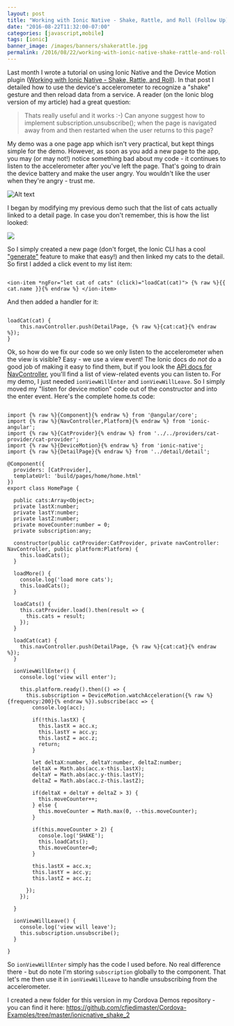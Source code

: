 ```yaml
---
layout: post
title: "Working with Ionic Native - Shake, Rattle, and Roll (Follow Up)"
date: "2016-08-22T11:32:00-07:00"
categories: [javascript,mobile]
tags: [ionic]
banner_image: /images/banners/shakerattle.jpg
permalink: /2016/08/22/working-with-ionic-native-shake-rattle-and-roll-follow-up
---
```


Last month I wrote a tutorial on using Ionic Native and the Device Motion plugin ([Working with Ionic Native - Shake, Rattle, and Roll](https://www.raymondcamden.com/2016/07/07/working-with-ionic-native-shake-rattle-and-roll/)). In that post I detailed how to use the device's accelerometer to recognize a "shake" gesture and then reload data from a service. A reader (on the Ionic blog version of my article) had a great question:

<!--more-->

<blockquote>
Thats really useful and it works :-) Can anyone suggest how to implement subscription.unsubscribe(); when the page is navigated away from and then restarted when the user returns to this page?
</blockquote>

My demo was a one page app which isn't very practical, but kept things simple for the demo. However, as soon as you add a new page to the app, you may (or may not!) notice something bad about my code - it continues to listen to the accelerometer after you've left the page. That's going to drain the device battery and make the user angry. You wouldn't like the user when they're angry - trust me.

![Alt text](https://static.raymondcamden.com/images/2016/08/angrycat.jpg)

I began by modifying my previous demo such that the list of cats actually linked to a detail page. In case you don't remember, this is how the list looked:

<img src="https://static.raymondcamden.com/images/2016/07/shakeA.jpg" class="imgborder">

So I simply created a new page (don't forget, the Ionic CLI has a cool ["generate"](http://ionicframework.com/docs/v2/cli/generate/) feature to make that easy!) and then linked my cats to the detail. So first I added a click event to my list item:

<pre><code class="language-javascript">
&lt;ion-item *ngFor="let cat of cats" (click)="loadCat(cat)"&gt; {% raw %}{{ cat.name }}{% endraw %} &lt;/ion-item&gt;
</code></pre>

And then added a handler for it:

<pre><code class="language-javascript">
loadCat(cat) {
    this.navController.push(DetailPage, {% raw %}{cat:cat}{% endraw %});
}
</code></pre>

Ok, so how do we fix our code so we only listen to the accelerometer when the view is visible? Easy - we use a view event! The Ionic docs do *not* do a good job of making it easy to find them, but if you look the [API docs for NavController](http://ionicframework.com/docs/v2/api/components/nav/NavController/), you'll find a list of view-related events you can listen to. For my demo, I just needed `ionViewWillEnter` and `ionViewWillLeave`. So I simply moved my "listen for device motion" code out of the constructor and into the enter event. Here's the complete home.ts code:

<pre><code class="language-javascript">
import {% raw %}{Component}{% endraw %} from &#x27;@angular&#x2F;core&#x27;;
import {% raw %}{NavController,Platform}{% endraw %} from &#x27;ionic-angular&#x27;;
import {% raw %}{CatProvider}{% endraw %} from &#x27;..&#x2F;..&#x2F;providers&#x2F;cat-provider&#x2F;cat-provider&#x27;;
import {% raw %}{DeviceMotion}{% endraw %} from &#x27;ionic-native&#x27;;
import {% raw %}{DetailPage}{% endraw %} from &#x27;..&#x2F;detail&#x2F;detail&#x27;;

@Component({
  providers: [CatProvider],
  templateUrl: &#x27;build&#x2F;pages&#x2F;home&#x2F;home.html&#x27;
})
export class HomePage {

  public cats:Array&lt;Object&gt;;
  private lastX:number;
  private lastY:number;
  private lastZ:number;
  private moveCounter:number = 0;
  private subscription:any;

  constructor(public catProvider:CatProvider, private navController: NavController, public platform:Platform) {
    this.loadCats();
  }

  loadMore() {
    console.log(&#x27;load more cats&#x27;);
    this.loadCats();
  }

  loadCats() {
    this.catProvider.load().then(result =&gt; {
      this.cats = result;
    });
  }

  loadCat(cat) {
    this.navController.push(DetailPage, {% raw %}{cat:cat}{% endraw %});
  }

  ionViewWillEnter() {
    console.log(&#x27;view will enter&#x27;);

    this.platform.ready().then(() =&gt; {
      this.subscription = DeviceMotion.watchAcceleration({% raw %}{frequency:200}{% endraw %}).subscribe(acc =&gt; {
        console.log(acc);

        if(!this.lastX) {
          this.lastX = acc.x;
          this.lastY = acc.y;
          this.lastZ = acc.z;
          return;
        }

        let deltaX:number, deltaY:number, deltaZ:number;
        deltaX = Math.abs(acc.x-this.lastX);
        deltaY = Math.abs(acc.y-this.lastY);
        deltaZ = Math.abs(acc.z-this.lastZ);

        if(deltaX + deltaY + deltaZ &gt; 3) {
          this.moveCounter++;
        } else {
          this.moveCounter = Math.max(0, --this.moveCounter);
        }

        if(this.moveCounter &gt; 2) { 
          console.log(&#x27;SHAKE&#x27;);
          this.loadCats(); 
          this.moveCounter=0; 
        }

        this.lastX = acc.x;
        this.lastY = acc.y;
        this.lastZ = acc.z;

      });
    });

  }

  ionViewWillLeave() {
    console.log(&#x27;view will leave&#x27;);
    this.subscription.unsubscribe();
  }

}
</code></pre>

So `ionViewWillEnter` simply has the code I used before. No real difference there - but do note I'm storing `subscription` globally to the component. That let's me then use it in `ionViewWillLeave` to handle unsubscribing from the accelerometer.

I created a new folder for this version in my Cordova Demos repository - you can find it here: https://github.com/cfjedimaster/Cordova-Examples/tree/master/ionicnative_shake_2